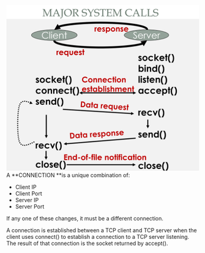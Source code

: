 ![](/assets/systemcalls.PNG)A **CONNECTION **is a unique combination of:

* Client IP
* Client Port
* Server IP
* Server Port



If any one of these changes, it must be a different connection.



A connection is established between a TCP client and TCP server when the client uses connect\(\) to establish a connection to a TCP server listening. The result of that connection is the socket returned by accept\(\).

